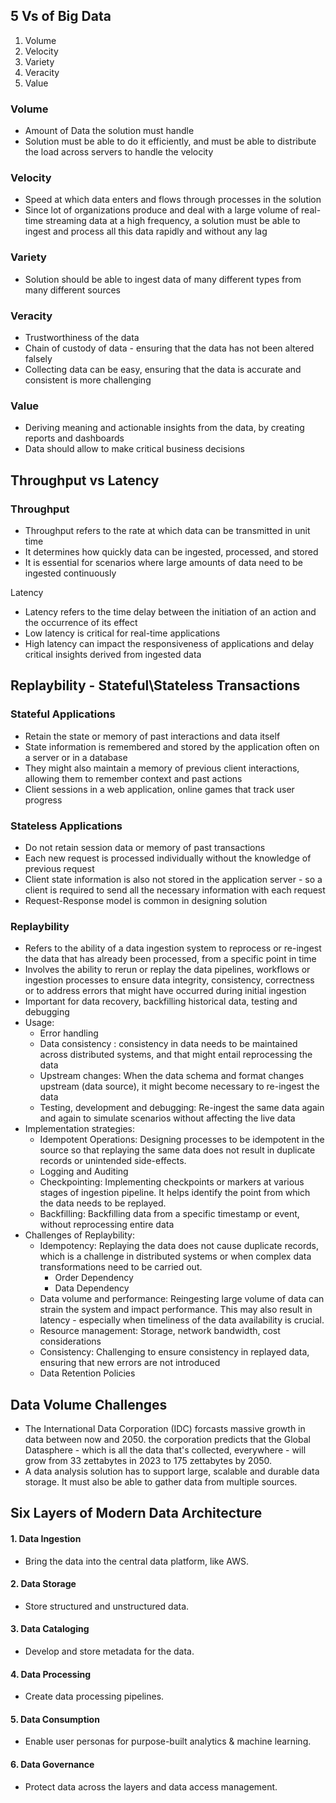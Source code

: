 

## 5 Vs of Big Data

1. Volume
2. Velocity
3. Variety
4. Veracity
5. Value


### Volume
* Amount of Data the solution must handle
* Solution must be able to do it efficiently, and must be able to distribute the load across servers to handle the velocity

### Velocity
* Speed at which data enters and flows through processes in the solution
* Since lot of organizations produce and deal with a large volume of real-time streaming data at a high frequency, a solution must be able to ingest and process all this data rapidly and without any lag

### Variety
* Solution should be able to ingest data of many different types from many different sources

### Veracity
* Trustworthiness of the data
* Chain of custody of data - ensuring that the data has not been altered falsely
* Collecting data can be easy, ensuring that the data is accurate and consistent is more challenging

### Value
* Deriving meaning and actionable insights from the data, by creating reports and dashboards
* Data should allow to make critical business decisions


## Throughput vs Latency

### Throughput
* Throughput refers to the rate at which data can be transmitted in unit time
* It determines how quickly data can be ingested, processed, and stored
* It is essential for scenarios where large amounts of data need to be ingested continuously

Latency
* Latency refers to the time delay between the initiation of an action and the occurrence of its effect
* Low latency is critical for real-time applications
* High latency can impact the responsiveness of applications and delay critical insights derived from ingested data


## Replaybility - Stateful\Stateless Transactions

### Stateful Applications
* Retain the state or memory of past interactions and data itself
* State information is remembered and stored by the application often on a server or in a database
* They might also maintain a memory of previous client interactions, allowing them to remember context and past actions
* Client sessions in a web application, online games that track user progress

### Stateless Applications
* Do not retain session data or memory of past transactions
* Each new request is processed individually without the knowledge of previous request
* Client state information is also not stored in the application server - so a client is required to send all the necessary information with each request
* Request-Response model is common in designing solution


### Replaybility
* Refers to the ability of a data ingestion system to reprocess or re-ingest the data that has already been processed, from a specific point in time
* Involves the ability to rerun or replay the data pipelines, workflows or ingestion processes to ensure data integrity, consistency, correctness or to address errors that might have occurred during initial ingestion
* Important for data recovery, backfilling historical data, testing and debugging
* Usage: 
	* Error handling
	* Data consistency : consistency in data needs to be maintained across distributed systems, and that might entail reprocessing the data
	* Upstream changes: When the data schema and format changes upstream (data source), it might become necessary to re-ingest the data 
	* Testing, development and debugging: Re-ingest the same data again and again to simulate scenarios without affecting the live data
* Implementation strategies: 
	* Idempotent Operations: Designing processes to be idempotent in the source so that replaying the same data does not result in duplicate records or unintended side-effects.
	* Logging and Auditing
	* Checkpointing: Implementing checkpoints or markers at various stages of ingestion pipeline. It helps identify the point from which the data needs to be replayed.
	* Backfilling: Backfilling data from a specific timestamp or event, without reprocessing entire data
* Challenges of Replaybility:
	* Idempotency: Replaying the data does not cause duplicate records, which is a challenge in distributed systems or when complex data transformations need to be carried out. 
		* Order Dependency
		* Data Dependency
	* Data volume and performance: Reingesting large volume of data can strain the system and impact performance. This may also result in latency - especially when timeliness of the data availability is crucial. 
	* Resource management: Storage, network bandwidth, cost considerations
	* Consistency: Challenging to ensure consistency in replayed data, ensuring that new errors are not introduced
	* Data Retention Policies

## Data Volume Challenges
- The International Data Corporation (IDC) forcasts massive growth in data between now and 2050. the corporation predicts that the Global Datasphere - which is all the data that's collected, everywhere - will grow from 33 zettabytes in 2023 to 175 zettabytes by 2050. 
- A data analysis solution has to support large, scalable and durable data storage. It must also be able to gather data from multiple sources. 



## Six Layers of Modern Data Architecture
#### 1. Data Ingestion
* Bring the data into the central data platform, like AWS.

#### 2. Data Storage
* Store structured and unstructured data. 

#### 3. Data Cataloging
* Develop and store metadata for the data. 

#### 4. Data Processing
* Create data processing pipelines.

#### 5. Data Consumption
* Enable user personas for purpose-built analytics & machine learning.

#### 6. Data Governance
* Protect data across the layers and data access management. 

